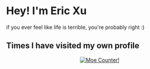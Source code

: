 
# Hey! I'm Eric Xu
if you ever feel like life is terrible, you're probably right :)

## Times I have visited my own profile
<p align="center">
  <a href="https://count.getloli.com" target="_blank">
    <img alt="Moe Counter!" src="https://count.getloli.com/@cirex-web?name=cirex-web&theme=booru-lewd&padding=7&offset=0&align=top&scale=2&pixelated=0&darkmode=auto">
  </a>
</p>
